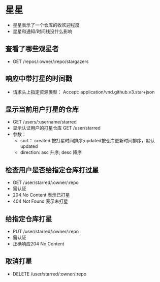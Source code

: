 # 星星

- 星星表示了一个仓库的收欢迎程度
- 星星和通知/时间线没什么影响

## 查看了哪些观星者

- GET /repos/:owner/:repo/stargazers

## 响应中带打星的时间戳

- 请求头上指定资源类型： Accept: application/vnd.github.v3.star+json

## 显示当前用户打星的仓库

- GET /users/:username/starred
- 显示认证用户的打星仓库 GET /user/starred
- 参数：
  - sort： created 按打星时间排序;updated按仓库更新时间排序，默认updated
  - direction: asc 升序; desc 降序

## 检查用户是否给指定仓库打过星

- GET /user/starred/:owner/:repo
- 需认证
- 204 No Content 表示已打星
- 404 Not Found 表示未打星

## 给指定仓库打星

- PUT /user/starred/:owner/:repo
- 需认证
- 正确响应204 No Content

## 取消打星

- DELETE /user/starred/:owner/:repo
